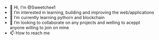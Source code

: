 - 👋 Hi, I’m @Sweetchee1 
- 👀 I’m interested in learning, building and improving the web/applications
- 🌱 I’m currently learning pythorn and blockchain
- 💞️ I’m looking to collaborate on any projects and welling to aceppt anyone willing to join on mine 
- 📫 How to reach me 

<!---
Sweetchee1/Sweetchee1 is a ✨ special ✨ repository because its `README.md` (this file) appears on your GitHub profile.
You can click the Preview link to take a look at your changes.
--->
